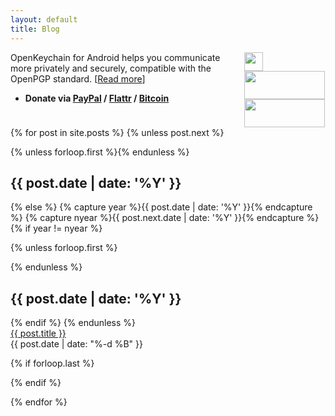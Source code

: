 ```yaml
---
layout: default
title: Blog
---
```


<section>
<div>

<div style="width:130px;float:right;margin-left:20px;">
<a href="https://twitter.com/OpenKeychain">
<img src="{{site.baseurl}}/public/images/twitter-512.png" width="30" height="30" style="margin-bottom:0px;" />
</a>
<a href="https://f-droid.org/app/org.sufficientlysecure.keychain">
<img src="{{site.baseurl}}/public/images/fdroid.png" width="129" height="45" style="margin-bottom:0px;" />
</a>
<a href="https://play.google.com/store/apps/details?id=org.sufficientlysecure.keychain">
<img src="{{site.baseurl}}/public/images/google_play.png" width="129" height="45" style="margin-bottom:0px;" />
</a>
</div>

<div>
<script src="{{site.baseurl}}/public/js/jquery/2.0.2/jquery.min.js"></script>
OpenKeychain for Android helps you communicate more privately and securely, compatible with the OpenPGP standard. [<a href="{{site.baseurl}}/about/">Read more</a>]

<p>
<ul>
<li><b>Donate via 
<a href="https://www.paypal.com/cgi-bin/webscr?cmd=_donations&amp;business=android%40schuermann.eu&amp;lc=US&amp;item_name=OpenKeychain+Donation&amp;no_note=0&amp;no_shipping=1&amp;currency_code=EUR">PayPal</a> / <a href="https://flattr.com/submit/auto?fid=4vzg0p&amp;url=https%3A%2F%2Fwww.openkeychain.org">Flattr</a> / <a href="" data-toggle="modal" data-target="#bitcoin-donation-overlay">Bitcoin</a></b></li>
</ul>
</p>
</div>

</div>
<div style="clear:both;"></div>
</section>

<section class="archive">
{% for post in site.posts %}
{% unless post.next %}

{% unless forloop.first %}</div></div>{% endunless %}

  <div class="bundle row gutters fadeInDown animated">
    <h2 class="post-year col span_2">{{ post.date | date: '%Y' }}</h2>
    <div class="posts-by-year col span_10">

{% else %}
{% capture year %}{{ post.date | date: '%Y' }}{% endcapture %}
{% capture nyear %}{{ post.next.date | date: '%Y' }}{% endcapture %}
{% if year != nyear %}

{% unless forloop.first %}</div></div>{% endunless %}

  <div class="bundle row gutters fadeInDown animated">
    <h2 class="post-year col span_2">{{ post.date | date: '%Y' }}</h2>
    <div class="posts-by-year col span_10">
{% endif %}
{% endunless %}

  <article class="row gutters">
    <a href="{{ site.baseurl }}{{ post.url }}" title="{{ post.title }}" class="col span_8">{{ post.title }}</a>
    <div class="post-date col span_4">
      <time datetime="{{ post.date | date: '%Y-%m-%d' }}">{{ post.date | date: "%-d %B" }}</time>
    </div>
  </article>

{% if forloop.last %}</div></div>{% endif %}

{% endfor %}
</section>
